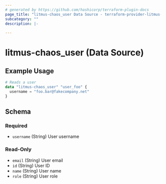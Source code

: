 ```yaml
---
# generated by https://github.com/hashicorp/terraform-plugin-docs
page_title: "litmus-chaos_user Data Source - terraform-provider-litmus-chaos"
subcategory: ""
description: |-
  
---
```


# litmus-chaos_user (Data Source)



## Example Usage

```terraform
# Reads a user
data "litmus-chaos_user" "user_foo" {
  username = "foo.bar@fakecompany.net"
}
```

<!-- schema generated by tfplugindocs -->
## Schema

### Required

- `username` (String) User username

### Read-Only

- `email` (String) User email
- `id` (String) User ID
- `name` (String) User name
- `role` (String) User role
